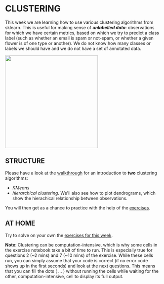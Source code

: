 # CLUSTERING 

This week we are learning how to use various clustering algorithms from sklearn. 
This is useful for making sense of ***unlabelled data***: observations for which we have certain metrics, based on which we try to predict a class label (such as whether an email is spam or not-spam, or whether a given flower is of one type or another). 
We do not know how many classes or labels we should have and we do not have a set of annotated data.

<img src='https://static.javatpoint.com/tutorial/machine-learning/images/k-means-clustering-algorithm-in-machine-learning.png' width="300">

## STRUCTURE

Please have a look at the [walkthrough](walkthrough/walkthrough_05.ipynb) for an introduction to **two** clustering algorithms:
 - *KMeans*
 - *hierarchical clustering*.
We'll also see how to plot dendrograms, which show the hierachical relationship between observations.

You will then get as a chance to practice with the help of the [exercises](exercises/exercise_clustering.ipynb).

## AT HOME

Try to solve on your own the [exercises for this week](exercises/exercise_clustering.ipynb).

**Note**: Clustering can be computation-intensive, which is why some cells in the exercise notebook take a bit of time to run. 
This is especially true for questions 2 (~2 mins) and 7 (~10 mins) of the exercise. 
While these cells run, you can simply assume that your code is correct (if no error code shows up in the first seconds) and look at the next questions. 
This means that you can fill the dots ( ... ) without running the cells while waiting for the other, computation-intensive, cell to display its full output.

